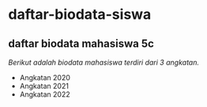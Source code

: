 daftar-biodata-siswa
==
daftar biodata mahasiswa 5c
--
*Berikut adalah biodata mahasiswa terdiri dari 3 angkatan.*
- Angkatan 2020
- Angkatan 2021
- Angkatan 2022
